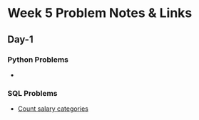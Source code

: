 # Week 5 Problem Notes & Links

## Day-1
### Python Problems
- 
### SQL Problems
- [Count salary categories](https://leetcode.com/problems/count-salary-categories/description/?envType=study-plan-v2&envId=top-sql-50)
